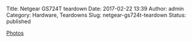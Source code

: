 Title: Netgear GS724T teardown
Date: 2017-02-22 13:39
Author: admin
Category: Hardware, Teardowns
Slug: netgear-gs724t-teardown
Status: published

[Photos](https://goo.gl/photos/deRPiDEeKWGvibhq5)
